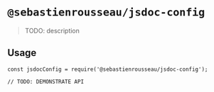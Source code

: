 # `@sebastienrousseau/jsdoc-config`

> TODO: description

## Usage

```
const jsdocConfig = require('@sebastienrousseau/jsdoc-config');

// TODO: DEMONSTRATE API
```
